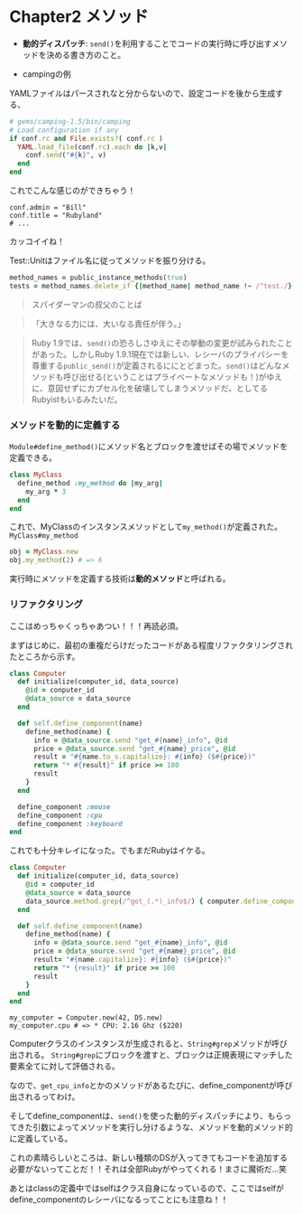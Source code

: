 # Chapter2 メソッド

* **動的ディスパッチ**: `send()`を利用することでコードの実行時に呼び出すメソッドを決める書き方のこと。

* campingの例

YAMLファイルはパースされなと分からないので、設定コードを後から生成する、

```ruby
# gems/camping-1.5/bin/camping
# Load configuration if any
if conf.rc and File.exists?( conf.rc )
  YAML.load_file(conf.rc).each do |k,v|
    conf.send("#{k}", v)
  end
end
```

これでこんな感じのができちゃう！

```
conf.admin = "Bill"
conf.title = "Rubyland"
# ...
```

カッコイイね！

Test::Unitはファイル名に従ってメソッドを振り分ける。

```ruby
method_names = public_instance_methods(true)
tests = method_names.delete_if {|method_name| method_name !~ /^test./}
```

>スパイダーマンの叔父のことば

>「大きなる力には、大いなる責任が伴う。」

>Ruby 1.9では、`send()`の恐ろしさゆえにその挙動の変更が試みられたことがあった。しかしRuby 1.9.1現在では新しい、レシーバのプライバシーを尊重する`public_send()`が定義されるににとどまった。`send()`はどんなメソッドも呼び出せる(ということはプライベートなメソッドも！)がゆえに、意図せずにカプセル化を破壊してしまうメソッドだ、としてるRubyistもいるみたいだ。


### メソッドを動的に定義する

`Module#define_method()`にメソッド名とブロックを渡せばその場でメソッドを定義できる。

```ruby
class MyClass
  define_method :my_method do |my_arg|
    my_arg * 3
  end
end
```

これで、MyClassのインスタンスメソッドとして`my_method()`が定義された。`MyClass#my_method`


```ruby 
obj = MyClass.new
obj.my_method(2) # => 6
```

実行時にメソッドを定義する技術は**動的メソッド**と呼ばれる。


### リファクタリング

ここはめっちゃくっちゃあつい！！！再読必須。

まずはじめに、最初の重複だらけだったコードがある程度リファクタリングされたところから示す。


```ruby
class Computer
  def initialize(computer_id, data_source)
    @id = conputer_id
    @data_source = data_source
  end

  def self.define_component(name)
    define_method(name) {
      info = @data_source.send "get_#{name}_info", @id
      price = @data_source.send "get_#{name}_price", @id
      result = "#{name.to_s.capitalize}: #{info} ($#{price})"
      return "* #{result}" if price >= 100
      result
    }
  end

  define_component :mouse
  define_component :cpu
  define_component :keyboard
end
```

これでも十分キレイになった。でもまだRubyはイケる。


```ruby
class Computer 
  def initialize(computer_id, data_source)
    @id = computer_id
    @data_source = data_source
    data_source.method.grep(/^get_(.*)_info$/) { computer.define_component $1 }
  end

  def self.define_component(name)
    define_method(name) {
      info = @data_source.send "get_#{name}_info", @id
      price = @data_source.send "get_#{name}_price", @id
      result= "#{name.capitalize}: #{info} ($#{price})"
      return "* {result}" if price >= 100
      result
    }
  end
end
```

```
my_computer = Computer.new(42, DS.new)
my_computer.cpu # => * CPU: 2.16 Ghz ($220)
```

Computerクラスのインスタンスが生成されると、`String#grep`メソッドが呼び出される。
`String#grep`にブロックを渡すと、ブロックは正規表現にマッチした要素全てに対して評価される。

なので、`get_cpu_info`とかのメソッドがあるたびに、define_componentが呼び出されるってわけ。

そしてdefine_componentは、`send()`を使った動的ディスパッチにより、もらってきた引数によってメソッドを実行し分けるような、メソッドを動的メソッド的に定義している。

これの素晴らしいところは、新しい種類のDSが入ってきてもコードを追加する必要がないってことだ！！それは全部Rubyがやってくれる！まさに魔術だ...笑

あとはclassの定義中ではselfはクラス自身になっているので、ここではselfがdefine_componentのレシーバになるってことにも注意ね！！


